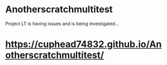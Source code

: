 # Anotherscratchmultitest
Project LT is having issues and is being investigated...

# https://cuphead74832.github.io/Anotherscratchmultitest/
